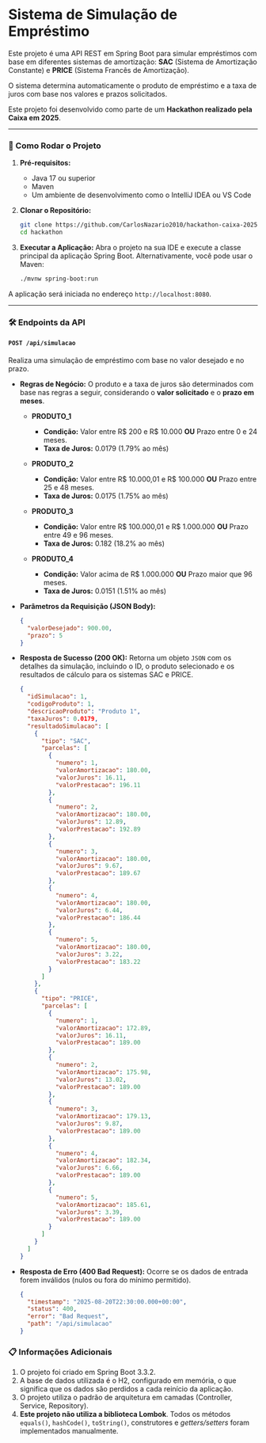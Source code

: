 # Sistema de Simulação de Empréstimo

Este projeto é uma API REST em Spring Boot para simular empréstimos com base em diferentes sistemas de amortização: **SAC** (Sistema de Amortização Constante) e **PRICE** (Sistema Francês de Amortização).

O sistema determina automaticamente o produto de empréstimo e a taxa de juros com base nos valores e prazos solicitados.

Este projeto foi desenvolvido como parte de um **Hackathon realizado pela Caixa em 2025**.

---

### 🚀 Como Rodar o Projeto

1.  **Pré-requisitos:**
    * Java 17 ou superior
    * Maven
    * Um ambiente de desenvolvimento como o IntelliJ IDEA ou VS Code

2.  **Clonar o Repositório:**
    ```bash
    git clone https://github.com/CarlosNazario2010/hackathon-caixa-2025
    cd hackathon
    ```

3.  **Executar a Aplicação:**
    Abra o projeto na sua IDE e execute a classe principal da aplicação Spring Boot. Alternativamente, você pode usar o Maven:
    ```bash
    ./mvnw spring-boot:run
    ```

A aplicação será iniciada no endereço `http://localhost:8080`.

---

### 🛠️ Endpoints da API

#### `POST /api/simulacao`

Realiza uma simulação de empréstimo com base no valor desejado e no prazo.

-   **Regras de Negócio:** O produto e a taxa de juros são determinados com base nas regras a seguir, considerando o **valor solicitado** e o **prazo em meses**.

    * **PRODUTO_1**
        * **Condição:** Valor entre R$ 200 e R$ 10.000 **OU** Prazo entre 0 e 24 meses.
        * **Taxa de Juros:** 0.0179 (1.79% ao mês)

    * **PRODUTO_2**
        * **Condição:** Valor entre R$ 10.000,01 e R$ 100.000 **OU** Prazo entre 25 e 48 meses.
        * **Taxa de Juros:** 0.0175 (1.75% ao mês)

    * **PRODUTO_3**
        * **Condição:** Valor entre R$ 100.000,01 e R$ 1.000.000 **OU** Prazo entre 49 e 96 meses.
        * **Taxa de Juros:** 0.182 (18.2% ao mês)

    * **PRODUTO_4**
        * **Condição:** Valor acima de R$ 1.000.000 **OU** Prazo maior que 96 meses.
        * **Taxa de Juros:** 0.0151 (1.51% ao mês)

-   **Parâmetros da Requisição (JSON Body):**
    ```json
    {
      "valorDesejado": 900.00,
      "prazo": 5
    }
    ```

-   **Resposta de Sucesso (200 OK):**
    Retorna um objeto `JSON` com os detalhes da simulação, incluindo o ID, o produto selecionado e os resultados de cálculo para os sistemas SAC e PRICE.

    ```json
    {
      "idSimulacao": 1,
      "codigoProduto": 1,
      "descricaoProduto": "Produto 1",
      "taxaJuros": 0.0179,
      "resultadoSimulacao": [
        {
          "tipo": "SAC",
          "parcelas": [
            {
              "numero": 1,
              "valorAmortizacao": 180.00,
              "valorJuros": 16.11,
              "valorPrestacao": 196.11
            },
            {
              "numero": 2,
              "valorAmortizacao": 180.00,
              "valorJuros": 12.89,
              "valorPrestacao": 192.89
            },
            {
              "numero": 3,
              "valorAmortizacao": 180.00,
              "valorJuros": 9.67,
              "valorPrestacao": 189.67
            },
            {
              "numero": 4,
              "valorAmortizacao": 180.00,
              "valorJuros": 6.44,
              "valorPrestacao": 186.44
            },
            {
              "numero": 5,
              "valorAmortizacao": 180.00,
              "valorJuros": 3.22,
              "valorPrestacao": 183.22
            }
          ]
        },
        {
          "tipo": "PRICE",
          "parcelas": [
            {
              "numero": 1,
              "valorAmortizacao": 172.89,
              "valorJuros": 16.11,
              "valorPrestacao": 189.00
            },
            {
              "numero": 2,
              "valorAmortizacao": 175.98,
              "valorJuros": 13.02,
              "valorPrestacao": 189.00
            },
            {
              "numero": 3,
              "valorAmortizacao": 179.13,
              "valorJuros": 9.87,
              "valorPrestacao": 189.00
            },
            {
              "numero": 4,
              "valorAmortizacao": 182.34,
              "valorJuros": 6.66,
              "valorPrestacao": 189.00
            },
            {
              "numero": 5,
              "valorAmortizacao": 185.61,
              "valorJuros": 3.39,
              "valorPrestacao": 189.00
            }
          ]
        }
      ]
    }
    ```

-   **Resposta de Erro (400 Bad Request):**
    Ocorre se os dados de entrada forem inválidos (nulos ou fora do mínimo permitido).

    ```json
    {
      "timestamp": "2025-08-20T22:30:00.000+00:00",
      "status": 400,
      "error": "Bad Request",
      "path": "/api/simulacao"
    }
    ```

### 📋 Informações Adicionais

1.  O projeto foi criado em Spring Boot 3.3.2.
2.  A base de dados utilizada é o H2, configurado em memória, o que significa que os dados são perdidos a cada reinício da aplicação.
3.  O projeto utiliza o padrão de arquitetura em camadas (Controller, Service, Repository).
4.  **Este projeto não utiliza a biblioteca Lombok**. Todos os métodos `equals()`, `hashCode()`, `toString()`, construtores e *getters/setters* foram implementados manualmente.
